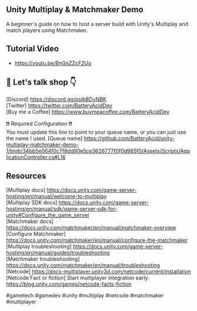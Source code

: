 ## Unity Multiplay & Matchmaker Demo

A beginner's guide on how to host a server build with Unity's Multiplay and match players using Matchmaker.

## Tutorial Video  

* https://youtu.be/BnGnZZcF2Uo

## 👋 Let's talk shop 👇  
[Discord] https://discord.gg/psjbBDvNBK  
[Twitter] https://twitter.com/BatteryAcidDev  
[Buy me a Coffee] https://www.buymeacoffee.com/BatteryAcidDev

❗️❗️ Required Configuration ❗️❗️  
You must update this line to point to your queue name, or you can just use the name I used.
[Queue name] https://github.com/BatteryAcid/unity-multiplay-matchmaker-demo-1/blob/34bb5e064f0c7f8dd90e5ce3626777f0f0d985f0/Assets/Scripts/ApplicationController.cs#L16

## Resources
[Multiplay docs] https://docs.unity.com/game-server-hosting/en/manual/welcome-to-multiplay  
[Multiplay SDK docs] https://docs.unity.com/game-server-hosting/en/manual/sdk/game-server-sdk-for-unity#Configure_the_game_server  
[Matchmaker docs] https://docs.unity.com/matchmaker/en/manual/matchmaker-overview  
[Configure Matchmaker] https://docs.unity.com/matchmaker/en/manual/configure-the-matchmaker  
[Multiplay troubleshooting] https://docs.unity.com/game-server-hosting/en/manual/guides/troubleshooting  
[Matchmaker troubleshooting] https://docs.unity.com/matchmaker/en/manual/troubleshooting  
[Netcode] https://docs-multiplayer.unity3d.com/netcode/current/installation  
[Netcode Fact or fiction] Start multiplayer integration early: https://blog.unity.com/games/netcode-facts-fiction  


#gametech #gamedev #unity #multiplay #netcode #matchmaker #multiplayer
